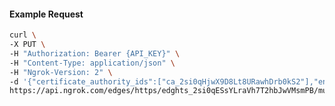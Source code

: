 <!-- Code generated for API Clients. DO NOT EDIT. -->

#### Example Request

```bash
curl \
-X PUT \
-H "Authorization: Bearer {API_KEY}" \
-H "Content-Type: application/json" \
-H "Ngrok-Version: 2" \
-d '{"certificate_authority_ids":["ca_2si0qHjwX9D8Lt8URawhDrb0kS2"],"enabled":true}' \
https://api.ngrok.com/edges/https/edghts_2si0qESsYLraVh7T2hbJwVMsmPB/mutual_tls
```
